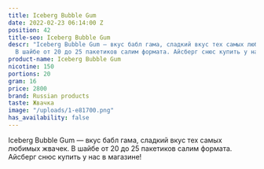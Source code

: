 ```yaml
---
title: Iceberg Bubble Gum
date: 2022-02-23 06:14:00 Z
position: 42
title-seo: Iceberg Bubble Gum
descr: "Iceberg Bubble Gum — вкус бабл гама, сладкий вкус тех самых любимых жвачек.
  В шайбе от 20 до 25 пакетиков салим формата. Айсберг снюс купить у нас в магазине!\n\n"
product-name: Iceberg Bubble Gum
nicotine: 150
portions: 20
gram: 16
price: 2800
brand: Russian products
taste: Жвачка
image: "/uploads/1-e81700.png"
has_availability: false
---
```


Iceberg Bubble Gum — вкус бабл гама, сладкий вкус тех самых любимых жвачек. В шайбе от 20 до 25 пакетиков салим формата. Айсберг снюс купить у нас в магазине!

